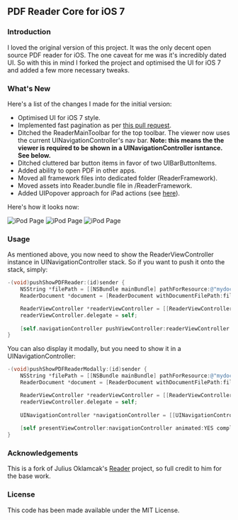 
## PDF Reader Core for iOS 7

### Introduction

I loved the original version of this project. It was the only decent open source PDF reader for iOS. The one caveat for me was it's incredibly dated UI. So with this in mind I forked the project and optimised the UI for iOS 7 and added a few more necessary tweaks.

### What's New
Here's a list of the changes I made for the initial version:

* Optimised UI for iOS 7 style.
* Implemented fast pagination as per [this pull request](https://github.com/vfr/Reader/pull/48).
* Ditched the ReaderMainToolbar for the top toolbar. The viewer now uses the current UINavigationController's nav bar. **Note: this means the the viewer is required to be shown in a UINavigationController isntance. See below.** 
* Ditched cluttered bar button items in favor of two UIBarButtonItems.
* Added ability to open PDF in other apps.
* Moved all framework files into dedicated folder (ReaderFramework).
* Moved assets into Reader.bundle file in /ReaderFramework.
* Added UIPopover approach for iPad actions (see [here](http://imgur.com/rg25feZ)).

Here's how it looks now:

![iPod Page](http://i.imgur.com/GPL2Gn2.png)
![iPod Page](http://i.imgur.com/551VLUx.png)
![iPod Page](http://i.imgur.com/0nrtfWd.png)

### Usage
As mentioned above, you now need to show the ReaderViewController instance in UINavigationController stack. So if you want to push it onto the stack, simply:

```objectivec
-(void)pushShowPDFReader:(id)sender {
	NSString *filePath = [[NSBundle mainBundle] pathForResource:@"mydocument" ofType:@"pdf"];
	ReaderDocument *document = [ReaderDocument withDocumentFilePath:filePath password:phrase];

	ReaderViewController *readerViewController = [[ReaderViewController alloc] initWithReaderDocument:document];
	readerViewController.delegate = self;
	
	[self.navigationController pushViewController:readerViewController animated:YES];
}
```

You can also display it modally, but you need to show it in a UINavigationController:

```objectivec
-(void)pushShowPDFReaderModally:(id)sender {
	NSString *filePath = [[NSBundle mainBundle] pathForResource:@"mydocument" ofType:@"pdf"];
	ReaderDocument *document = [ReaderDocument withDocumentFilePath:filePath password:phrase];

	ReaderViewController *readerViewController = [[ReaderViewController alloc] initWithReaderDocument:document];
	readerViewController.delegate = self;
	
	UINavigationController *navigationController = [[UINavigationController alloc] initWithRootViewController:readerViewController];
		
	[self presentViewController:navigationController animated:YES completion:nil];
}
```


### Acknowledgements

This is a fork of Julius Oklamcak's [Reader](https://github.com/vfr/Reader) project, so full credit to him for the base work.

### License

This code has been made available under the MIT License.
